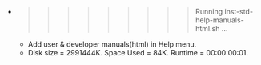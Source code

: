 * >>>>>>>>> Running inst-std-help-manuals-html.sh ...
  * Add user & developer manuals(html) in Help menu.
  * Disk size = 2991444K. Space Used = 84K. Runtime = 00:00:00:01.
